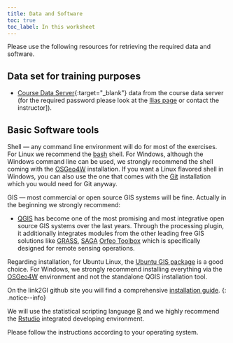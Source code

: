 ```yaml
---
title: Data and Software
toc: true
toc_label: In this worksheet
---
```

Please use the following resources for retrieving the required data and software.


<!--more-->






## Data set for training purposes

* [Course Data Server](http://gofile.me/3Z8AJ/omf5DvyhL){:target="_blank"} data from the course data server (for the required password please look at the [Ilias page](https://ilias.uni-marburg.de/ilias.php?ref_id=2160452&cmd=frameset&cmdClass=ilrepositorygui&cmdNode=wi&baseClass=ilrepositorygui) or contact the instructor]).

## Basic Software tools

Shell — any command line environment will do for most of the exercises. For Linux we recommend the [bash](http://en.wikipedia.org/wiki/Bash_%28Unix_shell%29) shell. For Windows, although the Windows command line can be used, we strongly recommend the shell coming with the [OSGeo4W](http://trac.osgeo.org/osgeo4w) installation. If you want a Linux flavored shell in Windows, you can also use the one that comes with the [Git](http://git-scm.com/downloads) installation which you would need for Git anyway.

GIS — most commercial or open source GIS systems will be fine. Actually in the beginning we strongly recommend:

* [QGIS](HTTP://www.qgis.org/de/docs/user_manual/index.html#qgis-manual-index-reference) has become one of the most promising and most integrative open source GIS systems over the last years. Through the processing plugin, it additionally integrates modules from the other leading free GIS solutions like [GRASS](http://grass.osgeo.org/documentation/), [SAGA](http://www.saga-gis.org/en/about/references.html)
[Orfeo Toolbox](http://orfeo-toolbox.org/otb/) which is specifically designed for remote sensing operations.

Regarding installation, for Ubuntu Linux, the [Ubuntu GIS package](https://wiki.ubuntu.com/UbuntuGIS) is a good choice. For Windows, we strongly recommend installing everything via the [OSGeo4W](http://trac.osgeo.org/osgeo4w/) environment and not the standalone QGIS installation tool. 

On the link2GI github site you will find a comprehensive [installation guide](https://r-spatial.github.io/link2GI/articles/link2GI6.html).
{: .notice--info} 




We will use the statistical scripting language [R](https://cran.r-project.org/) and we highly recommend the  [Rstudio](https://rstudio.com/) integrated developing environment. 

Please follow the instructions according to your operating system.





